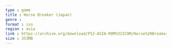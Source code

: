 ```yaml
---
type : game
title : Horse Breaker (Japan)
genre : 
format : iso
region : asia
link : https://archive.org/download/PS2-ASIA-ROMS321COM/Horse%20Breaker%20%28Japan%29.7z
size : 353MB
---
```

